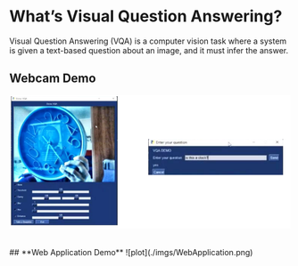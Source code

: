 # **What’s Visual Question Answering?**

Visual Question Answering (VQA) is a computer vision task where 
a system is given a text-based question about an image, 
and it must infer the answer.

## **Webcam Demo**
![plot](./imgs/DemoWebcam.png)

<br>
## **Web Application Demo**
![plot](./imgs/WebApplication.png)
